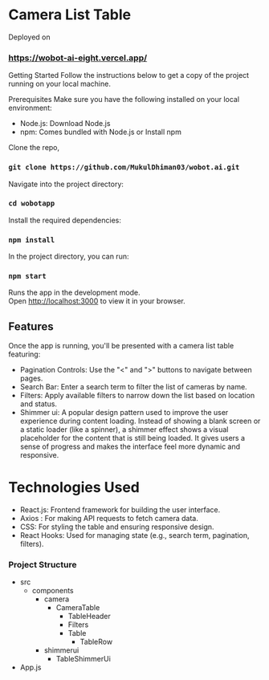 # Camera List Table

Deployed on

### https://wobot-ai-eight.vercel.app/

Getting Started
Follow the instructions below to get a copy of the project running on your local machine.

Prerequisites
Make sure you have the following installed on your local environment:

- Node.js: Download Node.js
- npm: Comes bundled with Node.js or Install npm

Clone the repo,

### `git clone https://github.com/MukulDhiman03/wobot.ai.git`

Navigate into the project directory:

### `cd wobotapp`

Install the required dependencies:

### `npm install`

In the project directory, you can run:

### `npm start`

Runs the app in the development mode.\
Open [http://localhost:3000](http://localhost:3000) to view it in your browser.

## Features

Once the app is running, you'll be presented with a camera list table featuring:

- Pagination Controls: Use the "<" and ">" buttons to navigate between pages.
- Search Bar: Enter a search term to filter the list of cameras by name.
- Filters: Apply available filters to narrow down the list based on location and status.
- Shimmer ui: A popular design pattern used to improve the user experience during content loading. Instead of showing a blank screen or a static loader (like a spinner), a shimmer effect shows a visual placeholder for the content that is still being loaded. It gives users a sense of progress and makes the interface feel more dynamic and responsive.

# Technologies Used

- React.js: Frontend framework for building the user interface.
- Axios : For making API requests to fetch camera data.
- CSS: For styling the table and ensuring responsive design.
- React Hooks: Used for managing state (e.g., search term, pagination, filters).

### Project Structure

- src
  - components
    - camera
      - CameraTable
        - TableHeader
        - Filters
        - Table
          - TableRow
    - shimmerui
      - TableShimmerUi
- App.js
